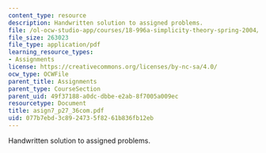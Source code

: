 ```yaml
---
content_type: resource
description: Handwritten solution to assigned problems.
file: /ol-ocw-studio-app/courses/18-996a-simplicity-theory-spring-2004/077b7ebd3c8924735f8261b836fb12eb_asign7_p27_36com.pdf
file_size: 263023
file_type: application/pdf
learning_resource_types:
- Assignments
license: https://creativecommons.org/licenses/by-nc-sa/4.0/
ocw_type: OCWFile
parent_title: Assignments
parent_type: CourseSection
parent_uid: 49f37188-a0dc-dbbe-e2ab-8f7005a009ec
resourcetype: Document
title: asign7_p27_36com.pdf
uid: 077b7ebd-3c89-2473-5f82-61b836fb12eb
---
```

Handwritten solution to assigned problems.